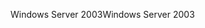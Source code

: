 <span data-ttu-id="21e77-101">Windows Server 2003</span><span class="sxs-lookup"><span data-stu-id="21e77-101">Windows Server 2003</span></span>